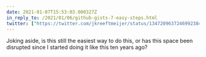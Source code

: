 ```yaml
---
date: 2021-01-07T15:53:03.000327Z
in_reply_to: /2021/01/06/github-gists-7-easy-steps.html
twitter: ["https://twitter.com/jkreeftmeijer/status/1347209637246992384"]
---
```

Joking aside, is this still the easiest way to do this, or has this space been disrupted since I started doing it like this ten years ago?
